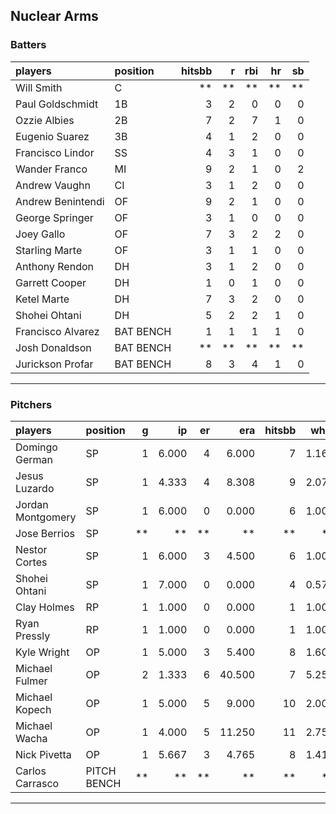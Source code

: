 ## Nuclear Arms

### Batters

 
|players           |position  | hitsbb|  r| rbi| hr| sb| 
|:-----------------|:---------|------:|--:|---:|--:|--:| 
|Will Smith        |C         |     **| **|  **| **| **| 
|Paul Goldschmidt  |1B        |      3|  2|   0|  0|  0| 
|Ozzie Albies      |2B        |      7|  2|   7|  1|  0| 
|Eugenio Suarez    |3B        |      4|  1|   2|  0|  0| 
|Francisco Lindor  |SS        |      4|  3|   1|  0|  0| 
|Wander Franco     |MI        |      9|  2|   1|  0|  2| 
|Andrew Vaughn     |CI        |      3|  1|   2|  0|  0| 
|Andrew Benintendi |OF        |      9|  2|   1|  0|  0| 
|George Springer   |OF        |      3|  1|   0|  0|  0| 
|Joey Gallo        |OF        |      7|  3|   2|  2|  0| 
|Starling Marte    |OF        |      3|  1|   1|  0|  0| 
|Anthony Rendon    |DH        |      3|  1|   2|  0|  0| 
|Garrett Cooper    |DH        |      1|  0|   1|  0|  0| 
|Ketel Marte       |DH        |      7|  3|   2|  0|  0| 
|Shohei Ohtani     |DH        |      5|  2|   2|  1|  0| 
|Francisco Alvarez |BAT BENCH |      1|  1|   1|  1|  0| 
|Josh Donaldson    |BAT BENCH |     **| **|  **| **| **| 
|Jurickson Profar  |BAT BENCH |      8|  3|   4|  1|  0| 


* * *

### Pitchers

 
|players           |position    |  g|    ip| er|    era| hitsbb|  whip| so|  w| sv| 
|:-----------------|:-----------|--:|-----:|--:|------:|------:|-----:|--:|--:|--:| 
|Domingo German    |SP          |  1| 6.000|  4|  6.000|      7| 1.167|  6|  0|  0| 
|Jesus Luzardo     |SP          |  1| 4.333|  4|  8.308|      9| 2.077|  6|  0|  0| 
|Jordan Montgomery |SP          |  1| 6.000|  0|  0.000|      6| 1.000|  6|  0|  0| 
|Jose Berrios      |SP          | **|    **| **|     **|     **|    **| **| **| **| 
|Nestor Cortes     |SP          |  1| 6.000|  3|  4.500|      6| 1.000|  7|  1|  0| 
|Shohei Ohtani     |SP          |  1| 7.000|  0|  0.000|      4| 0.571| 11|  1|  0| 
|Clay Holmes       |RP          |  1| 1.000|  0|  0.000|      1| 1.000|  2|  0|  0| 
|Ryan Pressly      |RP          |  1| 1.000|  0|  0.000|      1| 1.000|  1|  0|  1| 
|Kyle Wright       |OP          |  1| 5.000|  3|  5.400|      8| 1.600|  2|  0|  0| 
|Michael Fulmer    |OP          |  2| 1.333|  6| 40.500|      7| 5.250|  1|  0|  0| 
|Michael Kopech    |OP          |  1| 5.000|  5|  9.000|     10| 2.000|  9|  0|  0| 
|Michael Wacha     |OP          |  1| 4.000|  5| 11.250|     11| 2.750|  3|  0|  0| 
|Nick Pivetta      |OP          |  1| 5.667|  3|  4.765|      8| 1.412|  7|  1|  0| 
|Carlos Carrasco   |PITCH BENCH | **|    **| **|     **|     **|    **| **| **| **| 


* * *


